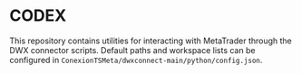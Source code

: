# CODEX

This repository contains utilities for interacting with MetaTrader through the
DWX connector scripts. Default paths and workspace lists can be configured in
`ConexionTSMeta/dwxconnect-main/python/config.json`.
